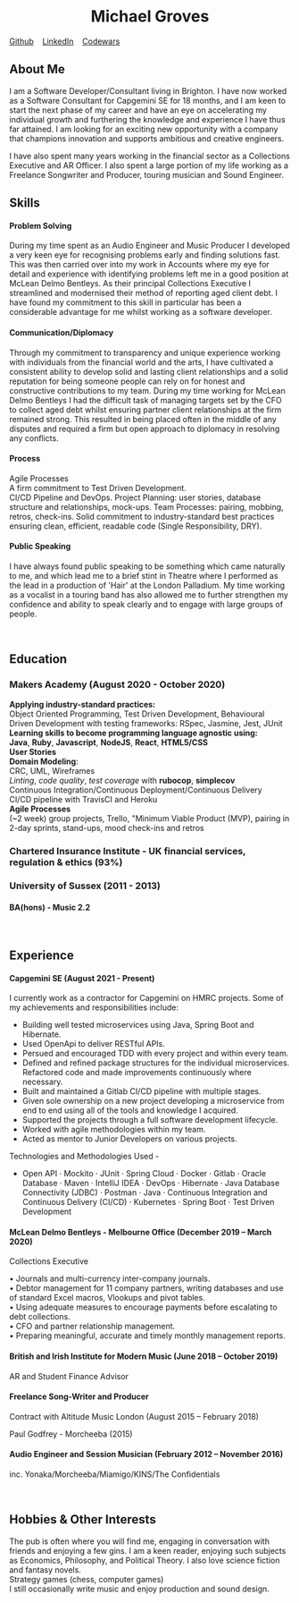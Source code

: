 
<!DOCTYPE html>

<h1 align="center">Michael Groves</h1>

[Github](https://github.com/michaelgroves90)&nbsp;&nbsp;&nbsp;&nbsp;[LinkedIn](https://www.linkedin.com/in/michael-groves-4a807b1a6/)&nbsp;&nbsp;&nbsp;&nbsp;[Codewars](https://www.codewars.com/users/Djura22)

## About Me

I am a Software Developer/Consultant living in Brighton. I have now worked as a Software Consultant for Capgemini SE for 18 months, and I am keen to start the next phase of my career and have an eye on accelerating my individual growth and furthering the knowledge and experience I have thus far attained. I am looking for an exciting new opportunity with a company that champions innovation and supports ambitious and creative engineers.

I have also spent many years working in the financial sector as a Collections Executive and AR Officer.
I also spent a large portion of my life working as a Freelance Songwriter and Producer, touring musician and Sound Engineer.

## Skills

#### Problem Solving

During my time spent as an Audio Engineer and Music Producer I developed a very keen eye for recognising problems early and finding solutions fast.
This was then carried over into my work in Accounts where my eye for detail and experience with identifying problems left me in a good position at McLean Delmo Bentleys.
As their principal Collections Executive I streamlined and modernised their method of reporting aged client debt.
I have found my commitment to this skill in particular has been a considerable advantage for me whilst working as a software developer.

#### Communication/Diplomacy

Through my commitment to transparency and unique experience working with individuals from the financial world and the arts, I have cultivated a consistent ability to develop solid and lasting client relationships and a solid reputation for being someone people can rely on for honest and constructive contributions to my team.
During my time working for McLean Delmo Bentleys I had the difficult task of managing targets set by the CFO to collect aged debt whilst ensuring partner client relationships at the firm remained strong. This resulted in being placed often in the middle of any disputes and required a firm but open approach to diplomacy in resolving any conflicts.

#### Process

Agile Processes <br>
A firm commitment to Test Driven Development. <br>
CI/CD Pipeline and DevOps.
Project Planning: user stories, database structure and relationships, mock-ups.
Team Processes: pairing, mobbing, retros, check-ins.
Solid commitment to industry-standard best practices ensuring clean, efficient, readable code (Single Responsibility, DRY).

#### Public Speaking

I have always found public speaking to be something which came naturally to me, and which lead me to a brief stint in Theatre where I performed as the lead in a production of 'Hair' at the London Palladium. My time working as a vocalist in a touring band has also allowed me to further strengthen my confidence and ability to speak clearly and to engage with large groups of people.

<br>

## Education

### Makers Academy (August 2020 - October 2020)

**Applying industry-standard practices:** <br>
  Object Oriented Programming, Test Driven Development, Behavioural Driven Development with testing frameworks: RSpec, Jasmine, Jest, JUnit <br>
**Learning skills to become programming language agnostic using:** <br>
  **Java**, **Ruby**, **Javascript**, **NodeJS**, **React**, **HTML5/CSS** <br>
**User Stories** <br>
**Domain Modeling**:  <br>
  CRC, UML, Wireframes <br>
  *Linting*, *code quality*, *test coverage* with **rubocop**, **simplecov** <br>
Continuous Integration/Continuous Deployment/Continuous Delivery <br>
  CI/CD pipeline with TravisCI and Heroku <br>
**Agile Processes** <br>
  (~2 week) group projects, Trello, "Minimum Viable Product (MVP), pairing in 2-day sprints, stand-ups, mood check-ins and retros <br>

### Chartered Insurance Institute - UK financial services, regulation & ethics (93%)

### University of Sussex (2011 - 2013)
#### BA(hons) - Music 2.2

<br>

## Experience

#### Capgemini SE (August 2021 - Present)

I currently work as a contractor for Capgemini on HMRC projects. Some of my achievements and responsibilities include:

- Building well tested microservices using Java, Spring Boot and Hibernate. 
- Used OpenApi to deliver RESTful APIs. 
- Persued and encouraged TDD with every project and within every team.
- Defined and refined package structures for the individual microservices. Refactored code and made improvements continuously where necessary. 
- Built and maintained a Gitlab CI/CD pipeline with multiple stages.
- Given sole ownership on a new project developing a microservice from end to end using all of the tools and knowledge I acquired.
- Supported the projects through a full software development lifecycle. 
- Worked with agile methodologies within my team.
- Acted as mentor to Junior Developers on various projects.

Technologies and Methodologies Used -
- Open API · Mockito · JUnit · Spring Cloud · Docker · Gitlab · Oracle Database · Maven · IntelliJ IDEA · DevOps · Hibernate · Java Database Connectivity (JDBC) · Postman · Java · Continuous Integration and Continuous Delivery (CI/CD) · Kubernetes · Spring Boot · Test Driven Development

#### McLean Delmo Bentleys  - Melbourne Office (December 2019 – March 2020)

Collections Executive

• Journals and multi-currency inter-company journals. <br>
• Debtor management for 11 company partners, writing databases and use of standard Excel macros, Vlookups and pivot tables.  <br>
• Using adequate measures to encourage payments before escalating to debt collections. <br>
• CFO and partner relationship management. <br>
• Preparing meaningful, accurate and timely monthly management reports. <br>

#### British and Irish Institute for Modern Music (June 2018 – October 2019)

AR and Student Finance Advisor

#### Freelance Song-Writer and Producer

Contract with Altitude Music London (August 2015 – February 2018)

Paul Godfrey - Morcheeba (2015)

#### Audio Engineer and Session Musician (February 2012 – November 2016)

inc. Yonaka/Morcheeba/Miamigo/KINS/The Confidentials

<br>

## Hobbies & Other Interests

The pub is often where you will find me, engaging in conversation with friends and enjoying a few gins.
I am a keen reader, enjoying such subjects as Economics, Philosophy, and Political Theory. I also love science fiction and fantasy novels. <br>
Strategy games (chess, computer games) <br>
I still occasionally write music and enjoy production and sound design.
